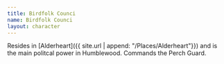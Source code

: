 ```yaml
---
title: Birdfolk Counci
name: Birdfolk Counci
layout: character
---
```


Resides in [Alderheart]({{ site.url | append: "/Places/Alderheart"}}) and is the main politcal power in Humblewood. Commands the Perch Guard.
